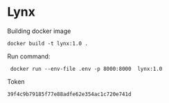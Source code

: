 # Lynx

Building docker image 
```
docker build -t lynx:1.0 .
```
Run command:
```
 docker run --env-file .env -p 8000:8000  lynx:1.0
```

Token 
```
39f4c9b79185f77e88adfe62e354ac1c720e741d
```